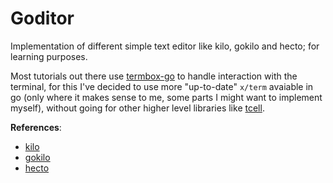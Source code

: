 # Goditor

Implementation of different simple text editor like kilo, gokilo and hecto; for learning purposes.

Most tutorials out there use [termbox-go](https://github.com/nsf/termbox-go) to handle interaction with the terminal, for this I've decided to use more "up-to-date" `x/term` avaiable in go (only where it makes sense to me, some parts I might want to implement myself), without going for other higher level libraries like [tcell](https://github.com/gdamore/tcell).

**References**:
- [kilo](https://viewsourcecode.org/snaptoken/kilo/index.html)
- [gokilo](https://gokilo.github.io/)
- [hecto](https://www.flenker.blog/hecto/)
